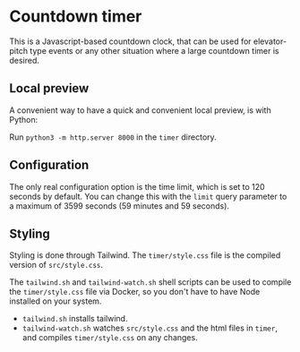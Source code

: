 # Countdown timer

This is a Javascript-based countdown clock, that can be used for elevator-pitch type events or any other situation where a large countdown timer is desired.

## Local preview

A convenient way to have a quick and convenient local preview, is with Python:

Run `python3 -m http.server 8000` in the `timer` directory.

## Configuration

The only real configuration option is the time limit, which is set to 120 seconds by default. You can change this with the `limit` query parameter to a maximum of 3599 seconds (59 minutes and 59 seconds).

## Styling

Styling is done through Tailwind. The `timer/style.css` file is the compiled version of `src/style.css`.

The `tailwind.sh` and `tailwind-watch.sh` shell scripts can be used to compile the `timer/style.css` file via Docker, so you don't have to have Node installed on your system.

- `tailwind.sh` installs tailwind.
- `tailwind-watch.sh` watches `src/style.css` and the html files in `timer`, and compiles `timer/style.css` on any changes.